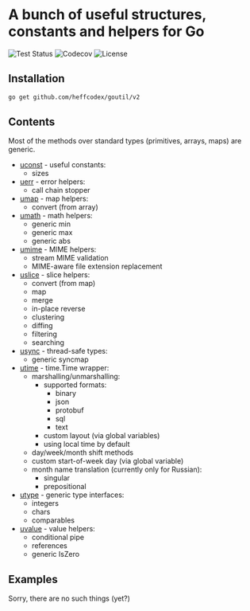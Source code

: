 # A bunch of useful structures, constants and helpers for Go

![Test Status](https://img.shields.io/github/actions/workflow/status/heffcodex/goutil/checks.yml?label=test)
![Codecov](https://img.shields.io/codecov/c/github/heffcodex/goutil)
![License](https://img.shields.io/github/license/heffcodex/goutil)

## Installation

```bash
go get github.com/heffcodex/goutil/v2
```

## Contents
Most of the methods over standard types (primitives, arrays, maps) are generic.

- [uconst](https://github.com/heffcodex/goutil/tree/master/uconst) - useful constants:
  - sizes
- [uerr](https://github.com/heffcodex/goutil/tree/master/uerr) - error helpers:
  - call chain stopper
- [umap](https://github.com/heffcodex/goutil/tree/master/umap) - map helpers:
  - convert (from array)
- [umath](https://github.com/heffcodex/goutil/tree/master/umath) - math helpers:
  - generic min
  - generic max
  - generic abs
- [umime](https://github.com/heffcodex/goutil/tree/master/umime) - MIME helpers:
  - stream MIME validation
  - MIME-aware file extension replacement
- [uslice](https://github.com/heffcodex/goutil/tree/master/uslice) - slice helpers:
  - convert (from map)
  - map
  - merge
  - in-place reverse
  - clustering
  - diffing
  - filtering
  - searching
- [usync](https://github.com/heffcodex/goutil/tree/master/usync) - thread-safe types:
  - generic syncmap
- [utime](https://github.com/heffcodex/goutil/tree/master/utime) - time.Time wrapper:
  - marshalling/unmarshalling:
    - supported formats:
      - binary
      - json
      - protobuf
      - sql
      - text
    - custom layout (via global variables)
    - using local time by default
  - day/week/month shift methods
  - custom start-of-week day (via global variable)
  - month name translation (currently only for Russian):
    - singular
    - prepositional
- [utype](https://github.com/heffcodex/goutil/tree/master/utype) - generic type interfaces:
  - integers
  - chars
  - comparables
- [uvalue](https://github.com/heffcodex/goutil/tree/master/uvalue) - value helpers:
  - conditional pipe
  - references
  - generic IsZero

## Examples

Sorry, there are no such things (yet?)